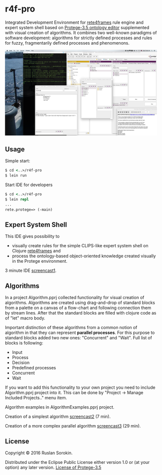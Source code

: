 # r4f-pro

Integrated Development Environment for [rete4frames](https://github.com/rururu/rete4frames) rule engine and expert system shell based on [Protege-3.5 ontology editor](http://protege.stanford.edu) supplemented with visual creation of algorithms. It combines two well-known paradigms of software development: algorithms for strictly defined processes and rules for fuzzy, fragmentarily defined processes and phenomenons.

![screenshot](screenshot.jpg)

## Usage

Simple start:
```clj
$ cd <..>/r4f-pro
$ lein run
```
Start IDE for developers
```clj
$ cd <..>/r4f-pro
$ lein repl
...
rete.protege=> (-main)
```
## Expert System Shell

This IDE gives possibility to
  * visually create rules for the simple CLIPS-like expert system shell on Clojure [rete4frames](https://github.com/rururu/rete4frames) and
  * process the ontology-based object-oriented knowledge created visually in the Protege environment.

3 minute IDE [screencast1](https://www.youtube.com/watch?v=RZKKq6Pym44&feature=youtu.be).

## Algorithms

In a project Algorithm.pprj collected functionality for visual creation of algorithms. Algorithms are created using drag-and-drop of standard blocks from a palette on a canvas of a flow-chart and following connection them by stream lines. After that the standard blocks are filled with clojure code as of "let" macro body.  

Important distinction of these algorithms from a common notion of algorithm in that they can represent **parallel processes**. For this purpose to standard blocks added two new ones: "Concurrent" and "Wait". Full list of blocks is following:

  * Input
  * Process
  * Decision
  * Predefined processes
  * Concurrent
  * Wait

If you want to add this functionality to your own project you need to include Algorithm.pprj project into it. This can be done by "Project -> Manage Included Projects.." menu item.

Algorithm examples in AlgorithmExamples.pprj project.

Creation of a simplest algorithm [screencast2](https://youtu.be/oRCMw_rnLvg) (7 min).

Creation of a more complex parallel algorithm [screencast3](https://youtu.be/exca_ac2bj4) (29 min).

## License

Copyright © 2016 Ruslan Sorokin.

Distributed under the Eclipse Public License either version 1.0 or (at
your option) any later version.
[License of Protege-3.5](https://github.com/rururu/r4f-pro/blob/master/LICENSE_PROTEGE)
